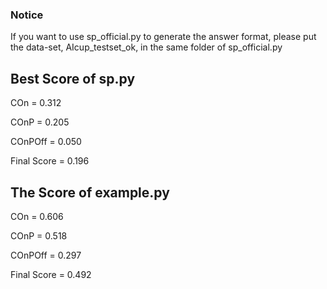 ### Notice

If you want to use sp_official.py to generate the answer format, please put the data-set, AIcup_testset_ok, in the same folder of sp_official.py

## Best Score of sp.py

COn = 0.312

COnP = 0.205 

COnPOff = 0.050 

Final Score = 0.196


## The Score of example.py
  
COn = 0.606 

COnP = 0.518 

COnPOff = 0.297 

Final Score = 0.492
